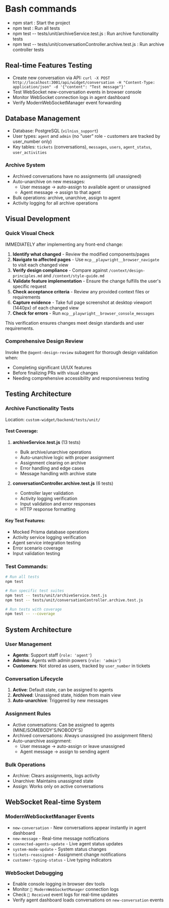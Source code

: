 
# Bash commands
- npm start : Start the project
- npm test : Run all tests
- npm test -- tests/unit/archiveService.test.js : Run archive functionality tests
- npm test -- tests/unit/conversationController.archive.test.js : Run archive controller tests

## Real-time Features Testing
- Create new conversation via API: `curl -X POST http://localhost:3001/api/widget/conversation -H "Content-Type: application/json" -d '{"content": "Test message"}'`
- Test WebSocket new-conversation events in browser console
- Monitor WebSocket connection logs in agent dashboard
- Verify ModernWebSocketManager event forwarding

## Database Management
- Database: PostgreSQL (`vilnius_support`)
- User types: `agent` and `admin` (no "user" role - customers are tracked by user_number only)
- Key tables: `tickets` (conversations), `messages`, `users`, `agent_status`, `user_activities`

### Archive System
- Archived conversations have no assignments (all unassigned)
- Auto-unarchive on new messages:
  - User message → auto-assign to available agent or unassigned
  - Agent message → assign to that agent
- Bulk operations: archive, unarchive, assign to agent
- Activity logging for all archive operations

## Visual Development

### Quick Visual Check
IMMEDIATELY after implementing any front-end change:
1. **Identify what changed** - Review the modified components/pages
2. **Navigate to affected pages** - Use `mcp__playwright__browser_navigate` to visit each changed view
3. **Verify design compliance** - Compare against `/context/design-principles.md` and `/context/style-guide.md`
4. **Validate feature implementation** - Ensure the change fulfills the user's specific request
5. **Check acceptance criteria** - Review any provided context files or requirements
6. **Capture evidence** - Take full page screenshot at desktop viewport (1440px) of each changed view
7. **Check for errors** - Run `mcp__playwright__browser_console_messages`

This verification ensures changes meet design standards and user requirements.

### Comprehensive Design Review
Invoke the `@agent-design-review` subagent for thorough design validation when:
- Completing significant UI/UX features
- Before finalizing PRs with visual changes
- Needing comprehensive accessibility and responsiveness testing

## Testing Architecture

### Archive Functionality Tests
Location: `custom-widget/backend/tests/unit/`

#### Test Coverage:
1. **archiveService.test.js** (13 tests)
   - Bulk archive/unarchive operations
   - Auto-unarchive logic with proper assignment
   - Assignment clearing on archive
   - Error handling and edge cases
   - Message handling with archive state

2. **conversationController.archive.test.js** (6 tests)
   - Controller layer validation
   - Activity logging verification
   - Input validation and error responses
   - HTTP response formatting

#### Key Test Features:
- Mocked Prisma database operations
- Activity service logging verification
- Agent service integration testing
- Error scenario coverage
- Input validation testing

### Test Commands:
```bash
# Run all tests
npm test

# Run specific test suites
npm test -- tests/unit/archiveService.test.js
npm test -- tests/unit/conversationController.archive.test.js

# Run tests with coverage
npm test -- --coverage
```

## System Architecture

### User Management
- **Agents**: Support staff (`role: 'agent'`)
- **Admins**: Agents with admin powers (`role: 'admin'`)
- **Customers**: Not stored as users, tracked by `user_number` in tickets

### Conversation Lifecycle
1. **Active**: Default state, can be assigned to agents
2. **Archived**: Unassigned state, hidden from main view
3. **Auto-unarchive**: Triggered by new messages

### Assignment Rules
- Active conversations: Can be assigned to agents (MINE/SOMEBODY'S/NOBODY'S)
- Archived conversations: Always unassigned (no assignment filters)
- Auto-unarchive assignment:
  - User message → auto-assign or leave unassigned
  - Agent message → assign to sending agent

### Bulk Operations
- Archive: Clears assignments, logs activity
- Unarchive: Maintains unassigned state
- Assign: Works only on active conversations

## WebSocket Real-time System

### ModernWebSocketManager Events
- `new-conversation` - New conversations appear instantly in agent dashboard
- `new-message` - Real-time message notifications
- `connected-agents-update` - Live agent status updates
- `system-mode-update` - System status changes
- `tickets-reassigned` - Assignment change notifications
- `customer-typing-status` - Live typing indicators

### WebSocket Debugging
- Enable console logging in browser dev tools
- Monitor `🔧 ModernWebSocketManager` connection logs
- Check `📨 Received` event logs for real-time updates
- Verify agent dashboard loads conversations on `new-conversation` events